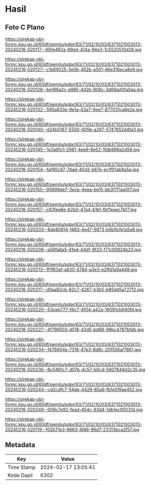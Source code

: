 # Hasil

## Foto C Plano

https://sirekap-obj-formc.kpu.go.id/60df/pemilu/pdpr/63/71/02/10/03/6371021003013-20240216-020117--691e462a-69ed-414a-94e3-1c5520510d28.jpg

https://sirekap-obj-formc.kpu.go.id/60df/pemilu/pdpr/63/71/02/10/03/6371021003013-20240216-020127--c1b69025-3e0b-452b-a501-46e316eca8e9.jpg

https://sirekap-obj-formc.kpu.go.id/60df/pemilu/pdpr/63/71/02/10/03/6371021003013-20240216-020128--be186a2c-e985-4d2b-806c-3d69ad0fa0aa.jpg

https://sirekap-obj-formc.kpu.go.id/60df/pemilu/pdpr/63/71/02/10/03/6371021003013-20240216-020132--595a833e-9e1a-43a7-9ee7-877031ca6e2a.jpg

https://sirekap-obj-formc.kpu.go.id/60df/pemilu/pdpr/63/71/02/10/03/6371021003013-20240216-020140--d24b5167-5500-405b-a267-5747652d4fa3.jpg

https://sirekap-obj-formc.kpu.go.id/60df/pemilu/pdpr/63/71/02/10/03/6371021003013-20240216-020145--1e3a91c1-2981-4ee9-8e52-1fdb888a2d58.jpg

https://sirekap-obj-formc.kpu.go.id/60df/pemilu/pdpr/63/71/02/10/03/6371021003013-20240216-020154--faf90c97-74ad-40d2-b67e-ec1f01ab8a5a.jpg

https://sirekap-obj-formc.kpu.go.id/60df/pemilu/pdpr/63/71/02/10/03/6371021003013-20240216-020155--90898de7-3ecb-4eea-be15-bb3f7f1ae0f7.jpg

https://sirekap-obj-formc.kpu.go.id/60df/pemilu/pdpr/63/71/02/10/03/6371021003013-20240216-020157--c83fee8e-62b0-47a4-b1bf-fbf1eaec7bf7.jpg

https://sirekap-obj-formc.kpu.go.id/60df/pemilu/pdpr/63/71/02/10/03/6371021003013-20240216-020203--8de80814-f483-4e47-9873-b6b9cfe1a5e8.jpg

https://sirekap-obj-formc.kpu.go.id/60df/pemilu/pdpr/63/71/02/10/03/6371021003013-20240216-020208--a56fa8a5-41ed-44d1-8f23-f71c00924b23.jpg

https://sirekap-obj-formc.kpu.go.id/60df/pemilu/pdpr/63/71/02/10/03/6371021003013-20240216-020213--ff1f63af-a830-4784-a3e3-e2ffd1a9a449.jpg

https://sirekap-obj-formc.kpu.go.id/60df/pemilu/pdpr/63/71/02/10/03/6371021003013-20240216-020217--d0aa92cb-82c7-4267-b3b5-b85dd5a72712.jpg

https://sirekap-obj-formc.kpu.go.id/60df/pemilu/pdpr/63/71/02/10/03/6371021003013-20240216-020220--53ceb777-f6c7-4f04-a42a-16091cb940fd.jpg

https://sirekap-obj-formc.kpu.go.id/60df/pemilu/pdpr/63/71/02/10/03/6371021003013-20240216-020227--4f796503-d518-43d5-bd68-98bc4787bfdb.jpg

https://sirekap-obj-formc.kpu.go.id/60df/pemilu/pdpr/63/71/02/10/03/6371021003013-20240216-020234--f476604e-7318-47e3-8d6c-20f556af7661.jpg

https://sirekap-obj-formc.kpu.go.id/60df/pemilu/pdpr/63/71/02/10/03/6371021003013-20240216-020236--6c5461c7-d07b-4c57-b0cd-5607644d2c35.jpg

https://sirekap-obj-formc.kpu.go.id/60df/pemilu/pdpr/63/71/02/10/03/6371021003013-20240216-020244--cd2cdfc7-54de-4429-85a9-fb1e5f9ae452.jpg

https://sirekap-obj-formc.kpu.go.id/60df/pemilu/pdpr/63/71/02/10/03/6371021003013-20240216-020249--009c7e92-fead-454c-83d4-1db1ec95031d.jpg

https://sirekap-obj-formc.kpu.go.id/60df/pemilu/pdpr/63/71/02/10/03/6371021003013-20240216-020119--f02b71e3-9663-4f46-96d7-23313bca2f57.jpg


## Metadata

| Key        | Value               |
| ---------- | ------------------- |
| Time Stamp | 2024-02-17 13:05:41 |
| Kode Dapil | 6302                |



